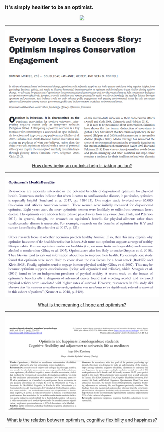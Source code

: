 ### It's simply healtier to be an optimist.

<p align="center">
  <img src="https://quotefancy.com/media/wallpaper/3840x2160/908064-Larry-Elder-Quote-Optimism-It-s-not-just-a-mind-set-it-is-behavior.jpg">
</p>


---

<p align="center">
  <img src="img/optimismandengagement.png">
</p>

<div align="center">
  <a href="https://github.com/kantarcise/notebook/blob/master/Optimism/biz019.pdf">How does being an optimist help in taking action?</a>
</div>

---

<p align="center">
  <img src="img/hopeandoptimism.png">
</p>

<div align="center">
  <a href="https://github.com/kantarcise/notebook/blob/master/Optimism/JTF-Hope-Optimism.pdf">What is the meaning of hope and optimism?</a>  
</div>


---

<p align="center">
  <img src="img/optimismundergrad.png">
</p>

<div align="center">
  <a href="https://github.com/kantarcise/notebook/blob/master/Optimism/1695-2294-ap-36-02-320.pdf">What is the relation between optimism, cognitive flexibility and happiness?</a>  
</div>


---

